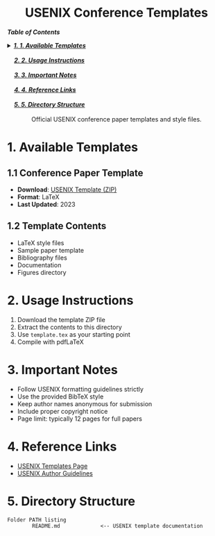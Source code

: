 <h1 align="center">USENIX Conference Templates</h1>

<!-- TOC -->
***Table of Contents***


<details>
  <summary><a href="#1-1-available-templates"><i><b>1. 1. Available Templates</b></i></a></summary>
  <div>
    &nbsp;&nbsp;&nbsp;&nbsp;&nbsp;&nbsp;&nbsp;&nbsp;&nbsp;&nbsp;<a href="#11-11-conference-paper-template">1.1. 1.1 Conference Paper Template</a><br>
    &nbsp;&nbsp;&nbsp;&nbsp;&nbsp;&nbsp;&nbsp;&nbsp;&nbsp;&nbsp;<a href="#12-12-template-contents">1.2. 1.2 Template Contents</a><br>
  </div>
</details>
&nbsp;

<div>
  &nbsp;&nbsp;&nbsp;&nbsp;<a href="#2-2-usage-instructions"><i><b>2. 2. Usage Instructions</b></i></a>
</div>
&nbsp;

<div>
  &nbsp;&nbsp;&nbsp;&nbsp;<a href="#3-3-important-notes"><i><b>3. 3. Important Notes</b></i></a>
</div>
&nbsp;

<div>
  &nbsp;&nbsp;&nbsp;&nbsp;<a href="#4-4-reference-links"><i><b>4. 4. Reference Links</b></i></a>
</div>
&nbsp;

<div>
  &nbsp;&nbsp;&nbsp;&nbsp;<a href="#5-5-directory-structure"><i><b>5. 5. Directory Structure</b></i></a>
</div>
&nbsp;

<!-- /TOC -->


<div align="center">
Official USENIX conference paper templates and style files.
</div>

# 1. Available Templates

## 1.1 Conference Paper Template
- **Download**: [USENIX Template (ZIP)](https://www.usenix.org/sites/default/files/usenix2019_v3.1.zip)
- **Format**: LaTeX
- **Last Updated**: 2023

## 1.2 Template Contents
- LaTeX style files
- Sample paper template
- Bibliography files
- Documentation
- Figures directory

# 2. Usage Instructions

1. Download the template ZIP file
2. Extract the contents to this directory
3. Use `template.tex` as your starting point
4. Compile with pdfLaTeX

# 3. Important Notes

- Follow USENIX formatting guidelines strictly
- Use the provided BibTeX style
- Keep author names anonymous for submission
- Include proper copyright notice
- Page limit: typically 12 pages for full papers

# 4. Reference Links

- [USENIX Templates Page](https://www.usenix.org/conferences/author-resources/paper-templates)
- [USENIX Author Guidelines](https://www.usenix.org/conferences/author-resources)

# 5. Directory Structure

```
Folder PATH listing
        README.md             <-- USENIX template documentation
``` 